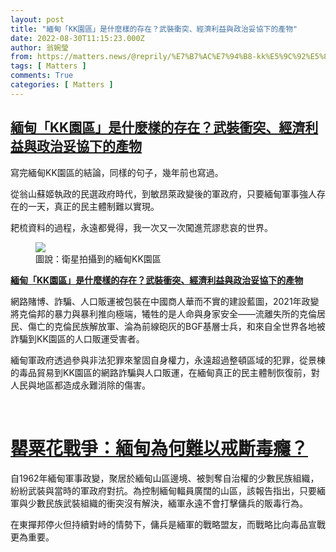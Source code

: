 ```yaml
---
layout: post
title: "緬甸「KK園區」是什麼樣的存在？武裝衝突、經濟利益與政治妥協下的產物"
date: 2022-08-30T11:15:23.000Z
author: 翁婉瑩
from: https://matters.news/@reprily/%E7%B7%AC%E7%94%B8-kk%E5%9C%92%E5%8D%80-%E6%98%AF%E4%BB%80%E9%BA%BC%E6%A8%A3%E7%9A%84%E5%AD%98%E5%9C%A8-%E6%AD%A6%E8%A3%9D%E8%A1%9D%E7%AA%81-%E7%B6%93%E6%BF%9F%E5%88%A9%E7%9B%8A%E8%88%87%E6%94%BF%E6%B2%BB%E5%A6%A5%E5%8D%94%E4%B8%8B%E7%9A%84%E7%94%A2%E7%89%A9-bafyreienhzbhbx4dt422fb26qro5emc73tp7afjtqta76bbfi74w6cyvbu
tags: [ Matters ]
comments: True
categories: [ Matters ]
---
```

<!--1661858123000-->
[緬甸「KK園區」是什麼樣的存在？武裝衝突、經濟利益與政治妥協下的產物](https://matters.news/@reprily/%E7%B7%AC%E7%94%B8-kk%E5%9C%92%E5%8D%80-%E6%98%AF%E4%BB%80%E9%BA%BC%E6%A8%A3%E7%9A%84%E5%AD%98%E5%9C%A8-%E6%AD%A6%E8%A3%9D%E8%A1%9D%E7%AA%81-%E7%B6%93%E6%BF%9F%E5%88%A9%E7%9B%8A%E8%88%87%E6%94%BF%E6%B2%BB%E5%A6%A5%E5%8D%94%E4%B8%8B%E7%9A%84%E7%94%A2%E7%89%A9-bafyreienhzbhbx4dt422fb26qro5emc73tp7afjtqta76bbfi74w6cyvbu)
------

<div>
<p>寫完緬甸KK園區的結論，同樣的句子，幾年前也寫過。</p><p>從翁山蘇姬執政的民選政府時代，到敏昂萊政變後的軍政府，只要緬甸軍事強人存在的一天，真正的民主體制難以實現。</p><p>耙梳資料的過程，永遠都覺得，我一次又一次闖進荒謬悲哀的世界。</p><figure class="image"><img src="https://assets.matters.news/embed/716407f2-5813-4ef0-9385-21d9b7bc4bc6.jpeg" data-asset-id="716407f2-5813-4ef0-9385-21d9b7bc4bc6" referrerpolicy="no-referrer"><figcaption><span>圖說：衛星拍攝到的緬甸KK園區</span></figcaption></figure><p><a href="https://www.thenewslens.com/article/172279?fbclid=IwAR1_cWUKCn1yaopwo-JnzKsAOEQT21SbezZl4xPsy4gteDc6aN-M6s3vruo" rel="noopener noreferrer" target="_blank"><strong>緬甸「KK園區」是什麼樣的存在？武裝衝突、經濟利益與政治妥協下的產物</strong></a></p><p>網路賭博、詐騙、人口販運被包裝在中國商人華而不實的建設藍圖，2021年政變將克倫邦的暴力與暴利推向極端，犧牲的是人命與身家安全——流離失所的克倫居民、傷亡的克倫民族解放軍、淪為前線砲灰的BGF基層士兵，和來自全世界各地被詐騙到KK園區的人口販運受害者。</p><p>緬甸軍政府透過參與非法犯罪來鞏固自身權力，永遠超過整頓區域的犯罪，從景棟的毒品貿易到KK園區的網路詐騙與人口販運，在緬甸真正的民主體制恢復前，對人民與地區都造成永難消除的傷害。</p><p><br></p><h1><a href="https://www.twreporter.org/a/myanmarese-drugs-use?fbclid=IwAR1IPnJ1DpB-G1JPVbBTbNOWxT0eEr54rqCBiI8my2EFQnggw9jLpD0ClnU" rel="noopener noreferrer" target="_blank"><strong>罌粟花戰爭：緬甸為何難以戒斷毒癮？</strong></a></h1><p>自1962年緬甸軍事政變，聚居於緬甸山區邊境、被剝奪自治權的少數民族組織，紛紛武裝與當時的軍政府對抗。為控制緬甸輻員廣闊的山區，該報告指出，只要緬軍與少數民族武裝組織的衝突沒有解決，緬軍永遠不會打擊傭兵的販毒行為。</p><p>在東撣邦停火但持續對峙的情勢下，傭兵是緬軍的戰略盟友，而戰略比向毒品宣戰更為重要。</p><p><br></p>
</div>
